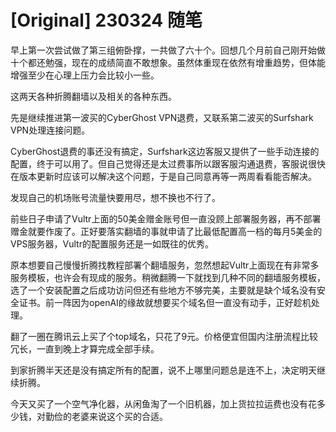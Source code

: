 # [Original] 230324 随笔


早上第一次尝试做了第三组俯卧撑，一共做了六十个。回想几个月前自己刚开始做十个都还勉强，现在的成绩简直不敢想象。虽然体重现在依然有增重趋势，但体能增强至少在心理上压力会比较小一些。

这两天各种折腾翻墙以及相关的各种东西。

先是继续推进第一波买的CyberGhost VPN退费，又联系第二波买的Surfshark VPN处理连接问题。

CyberGhost退费的事还没有搞定，Surfshark这边客服又提供了一些手动连接的配置，终于可以用了。但自己觉得还是太过费事所以跟客服沟通退费，客服说很快在版本更新时应该可以解决这个问题，于是自己同意再等一两周看看能否解决。

发现自己的机场账号流量快要用尽，想不换也不行了。

前些日子申请了Vultr上面的50美金赠金账号但一直没顾上部署服务器，再不部署赠金就要作废了。正好要落实翻墙的事就申请了比最低配置高一档的每月5美金的VPS服务器，Vultr的配置服务还是一如既往的优秀。

原本想要自己慢慢折腾找教程部署个翻墙服务，忽然想起Vultr上面现在有非常多服务模板，也许会有现成的服务。稍微翻腾一下就找到几种不同的翻墙服务模板，选了一个安装配置之后成功访问但还有些地方不够完美，主要就是缺个域名没有安全证书。前一阵因为openAI的缘故就想要买个域名但一直没有动手，正好趁机处理。

翻了一圈在腾讯云上买了个top域名，只花了9元。价格便宜但国内注册流程比较冗长，一直到晚上才算完成全部手续。

到家折腾半天还是没有搞定所有的配置，说不上哪里问题总是连不上，决定明天继续折腾。

今天又买了一个空气净化器，从闲鱼淘了一个旧机器，加上货拉拉运费也没有花多少钱，对勤俭的老婆来说这个买的合适。
